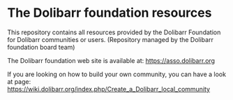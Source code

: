 # The Dolibarr foundation resources

This repository contains all resources provided by the Dolibarr Foundation for Dolibarr communities or users.
(Repository managed by the Dolibarr foundation board team)

The Dolibarr foundation web site is available at:
https://asso.dolibarr.org

If you are looking on how to build your own community, you can have a look at page:
https://wiki.dolibarr.org/index.php/Create_a_Dolibarr_local_community
